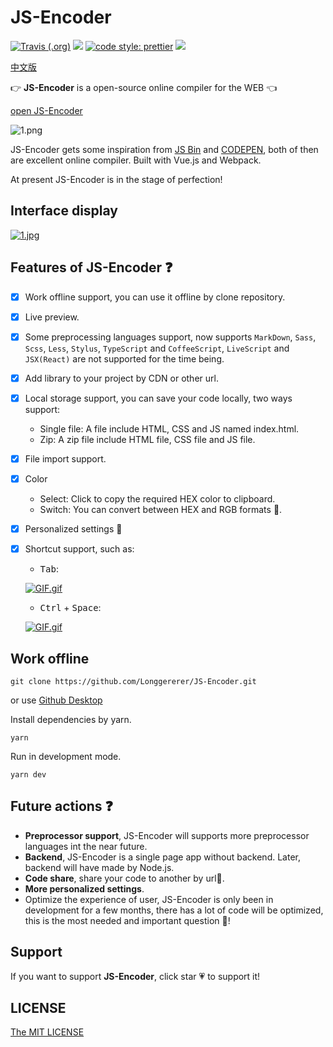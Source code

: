 # JS-Encoder

[![Travis (.org)](https://img.shields.io/travis/Longgererer/JS-Encoder.svg?style=flat-square)](https://travis-ci.org/Longgererer/JS-Encoder) [![](https://img.shields.io/badge/StyleCI-passed-green.svg?style=flat-square)](https://github.styleci.io/repos/190842308) [![code style: prettier](https://img.shields.io/badge/code_style-prettier-ff69b4.svg?style=flat-square)](https://github.com/prettier/prettier) [![](https://img.shields.io/badge/LICENSE-MIT-blue.svg?style=flat-square)](https://github.com/Longgererer/JS-Encoder/blob/master/LICENSE)

[中文版]('https://github.com/Longgererer/JS-Encoder/blob/master/README.md')

👉 **JS-Encoder** is a open-source online compiler for the WEB 👈

[open JS-Encoder](https://longgererer.github.io/JS-Encoder/dist)

![1.png](https://i.loli.net/2019/06/26/5d1305085801b58179.png)

JS-Encoder gets some inspiration from [JS Bin](https://jsbin.com) and [CODEPEN](https://codepen.io/pen/), both of then are excellent online compiler. Built with Vue.js and Webpack.

At present JS-Encoder is in the stage of perfection!

## Interface display

[![1.jpg](https://i.loli.net/2019/07/27/5d3c2b2e3d90685570.jpg)](https://i.loli.net/2019/07/27/5d3c2b2e3d90685570.jpg)

## Features of JS-Encoder ❓

- [x] Work offline support, you can use it offline by clone repository.
- [x] Live preview.
- [x] Some preprocessing languages support, now supports `MarkDown`, `Sass`, `Scss`, `Less`, `Stylus`, `TypeScript` and `CoffeeScript`, `LiveScript` and `JSX(React)` are not supported for the time being.
- [x] Add library to your project by CDN or other url.
- [x] Local storage support, you can save your code locally, two ways support:
  - Single file: A file include HTML, CSS and JS named index.html.
  - Zip: A zip file include HTML file, CSS file and JS file.
- [x] File import support.
- [x] Color
  - Select: Click to copy the required HEX color to clipboard.
  - Switch: You can convert between HEX and RGB formats 🔄.
- [x] Personalized settings 🔧
- [x] Shortcut support, such as:

  - <kbd>Tab</kbd>:

  [![GIF.gif](https://i.loli.net/2019/07/27/5d3c17c61b95532245.gif)](https://i.loli.net/2019/07/27/5d3c17c61b95532245.gif)

  - <kbd>Ctrl</kbd> + <kbd>Space</kbd>:

  [![GIF.gif](https://i.loli.net/2019/08/02/5d440f953cdbb32371.gif)](https://i.loli.net/2019/08/02/5d440f953cdbb32371.gif)

## Work offline

```dash
git clone https://github.com/Longgererer/JS-Encoder.git
```

or use [Github Desktop](https://desktop.github.com/)

Install dependencies by yarn.

```dash
yarn
```

Run in development mode.

```dash
yarn dev
```

## Future actions ❓

- **Preprocessor support**, JS-Encoder will supports more preprocessor languages int the near future.
- **Backend**, JS-Encoder is a single page app without backend. Later, backend will have made by Node.js.
- **Code share**, share your code to another by url🔗.
- **More personalized settings**.
- Optimize the experience of user, JS-Encoder is only been in development for a few months, there has a lot of code will be optimized, this is the most needed and important question 🧐!

## Support

If you want to support **JS-Encoder**, click star 💗 to support it!

## LICENSE

[The MIT LICENSE](https://github.com/Longgererer/JS-Encoder/blob/master/LICENSE)
